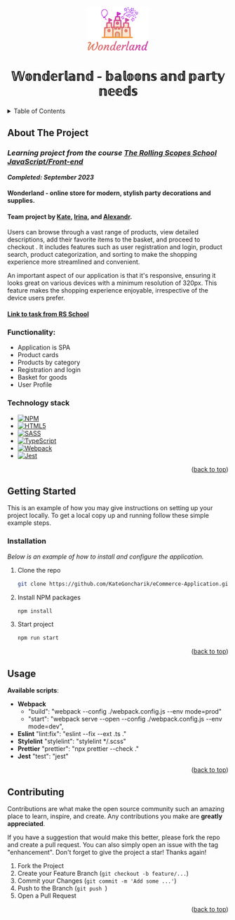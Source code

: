 <a name="readme-top"></a>

<!-- PROJECT LOGO -->
<br />
<div align="center">
  <a href ="https://github.com/KateGoncharik/eCommerce-Application.git" target="_blank">
    <img src="./src/assets/icons/logo.png" alt="Logo" width="140" height="100">
  </a>

  <h1 align="center">𝕎𝕠𝕟𝕕𝕖𝕣𝕝𝕒𝕟𝕕 - 𝕓𝕒𝕝𝕠𝕠𝕟𝕤 𝕒𝕟𝕕 𝕡𝕒𝕣𝕥𝕪 𝕟𝕖𝕖𝕕𝕤</h1>

</div>

<!-- TABLE OF CONTENTS -->
<details>
  <summary>Table of Contents</summary>
  <ol>
    <li>
      <a href="#about-the-project">About The Project</a>
      <ul>
        <li><a href="#technology-stack">Technology stack</a></li>
      </ul>
    </li>
    <li>
      <a href="#getting-started">Getting Started</a>
      <ul>
       <li><a href="#installation">Installation</a></li>
      </ul>
    </li>
    <li><a href="#usage">Usage</a></li>
    <li><a href="#contributing">Contributing</a></li>
  </ol>
</details>

<!-- ABOUT THE PROJECT -->

## About The Project

### **_Learning project from the course [The Rolling Scopes School JavaScript/Front-end](https://rs.school/js/)_**

**_Completed: September 2023_**

#### Wonderland - online store for modern, stylish party decorations and supplies.

#### Team project by [Kate](https://github.com/KateGoncharik), [Irina](https://github.com/Irina-Grebennikova), and [Alexandr](https://github.com/laleks6).

Users can browse through a vast range of products, view detailed descriptions, add their favorite items to the basket, and proceed to checkout . It includes features such as user registration and login, product search, product categorization, and sorting to make the shopping experience more streamlined and convenient.

An important aspect of our application is that it's responsive, ensuring it looks great on various devices with a minimum resolution of 320px. This feature makes the shopping experience enjoyable, irrespective of the device users prefer.

#### [Link to task from RS School](https://github.com/rolling-scopes-school/tasks/tree/master/tasks/eCommerce-Application)

### Functionality:

- Application is SPA
- Product cards
- Products by category
- Registration and login
- Basket for goods
- User Profile

### Technology stack

- [![NPM][NPM]][NPM-url]
- [![HTML5][HTML5]][HTML5-url]
- [![SASS][SASS]][SASS-url]
- [![TypeScript][TypeScript]][TypeScript-url]
- [![Webpack][Webpack]][Webpack-url]
- [![Jest][Jest]][Jest-url]

<p align="right">(<a href="#readme-top">back to top</a>)</p>

<!-- GETTING STARTED -->

## Getting Started

This is an example of how you may give instructions on setting up your project locally.
To get a local copy up and running follow these simple example steps.

### Installation

_Below is an example of how to install and configure the application._

1. Clone the repo
   ```sh
   git clone https://github.com/KateGoncharik/eCommerce-Application.git
   ```
2. Install NPM packages
   ```sh
   npm install
   ```
3. Start project
   ```sh
   npm run start
   ```

<p align="right">(<a href="#readme-top">back to top</a>)</p>

<!-- USAGE EXAMPLES -->

## Usage

**Available scripts**:

- **Webpack**
  - "build": "webpack --config ./webpack.config.js --env mode=prod"
  - "start": "webpack serve --open --config ./webpack.config.js --env mode=dev",
- **Eslint** "lint:fix": "eslint --fix --ext .ts ."
- **Stylelint** "stylelint": "stylelint \*/.scss"
- **Prettier** "prettier": "npx prettier --check ."
- **Jest** "test": "jest"

<p align="right">(<a href="#readme-top">back to top</a>)</p>

<!-- CONTRIBUTING -->

## Contributing

Contributions are what make the open source community such an amazing place to learn, inspire, and create. Any contributions you make are **greatly appreciated**.

If you have a suggestion that would make this better, please fork the repo and create a pull request. You can also simply open an issue with the tag "enhancement".
Don't forget to give the project a star! Thanks again!

1. Fork the Project
2. Create your Feature Branch (`git checkout -b feature/...`)
3. Commit your Changes (`git commit -m 'Add some ...'`)
4. Push to the Branch (`git push `)
5. Open a Pull Request

<p align="right">(<a href="#readme-top">back to top</a>)</p>

<!-- MARKDOWN LINKS & IMAGES -->
<!-- https://www.markdownguide.org/basic-syntax/#reference-style-links -->

[NPM]: https://img.shields.io/badge/NPM-%23CB3837.svg?style=for-the-badge&logo=npm&logoColor=white
[NPM-url]: https://www.npmjs.com
[HTML5]: https://img.shields.io/badge/html5-%23E34F26.svg?style=for-the-badge&logo=html5&logoColor=white
[HTML5-url]: https://html.com/html5/
[SASS]: https://img.shields.io/badge/SASS-hotpink.svg?style=for-the-badge&logo=SASS&logoColor=white
[SASS-url]: https://sass-lang.com
[Jest]: https://img.shields.io/badge/-jest-%23C21325?style=for-the-badge&logo=jest&logoColor=white
[Jest-url]: https://jestjs.io
[TypeScript]: https://img.shields.io/badge/typescript-%23007ACC.svg?style=for-the-badge&logo=typescript&logoColor=white
[TypeScript-url]: https://www.typescriptlang.org
[Webpack]: https://img.shields.io/badge/webpack-%238DD6F9.svg?style=for-the-badge&logo=webpack&logoColor=black
[Webpack-url]: https://webpack.js.org
